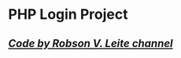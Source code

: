 # PHP Login Project
## [_Code by Robson V. Leite channel_](https://www.youtube.com/playlist?list=PLi_gvjv-JgXpyYOJA-8TDQ0BLLugiX4jO) 